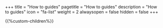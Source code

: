 +++
title = "How to guides"
pagetitle = "How to guides"
description = "How to guides"
icon = "fa-list" 
weight = 2
alwaysopen = false
hidden = false
+++

{{%custom-children%}}
 